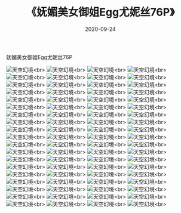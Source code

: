 ﻿---
layout: post
title: 《妩媚美女御姐Egg尤妮丝76P》
date: 2020-09-24
img: http://photo.orgx.cf/性感/2020/妩媚美女御姐Egg尤妮丝76P/000.jpg
tags: [美女,性感,泳衣]
---

妩媚美女御姐Egg尤妮丝76P



![天空幻境](http://photo.orgx.cf/性感/2020/妩媚美女御姐Egg尤妮丝76P/001.jpg''天空幻境'')<br>
![天空幻境](http://photo.orgx.cf/性感/2020/妩媚美女御姐Egg尤妮丝76P/002.jpg''天空幻境'')<br>
![天空幻境](http://photo.orgx.cf/性感/2020/妩媚美女御姐Egg尤妮丝76P/003.jpg''天空幻境'')<br>
![天空幻境](http://photo.orgx.cf/性感/2020/妩媚美女御姐Egg尤妮丝76P/004.jpg''天空幻境'')<br>
![天空幻境](http://photo.orgx.cf/性感/2020/妩媚美女御姐Egg尤妮丝76P/005.jpg''天空幻境'')<br>
![天空幻境](http://photo.orgx.cf/性感/2020/妩媚美女御姐Egg尤妮丝76P/006.jpg''天空幻境'')<br>
![天空幻境](http://photo.orgx.cf/性感/2020/妩媚美女御姐Egg尤妮丝76P/007.jpg''天空幻境'')<br>
![天空幻境](http://photo.orgx.cf/性感/2020/妩媚美女御姐Egg尤妮丝76P/008.jpg''天空幻境'')<br>
![天空幻境](http://photo.orgx.cf/性感/2020/妩媚美女御姐Egg尤妮丝76P/009.jpg''天空幻境'')<br>
![天空幻境](http://photo.orgx.cf/性感/2020/妩媚美女御姐Egg尤妮丝76P/010.jpg''天空幻境'')<br>
![天空幻境](http://photo.orgx.cf/性感/2020/妩媚美女御姐Egg尤妮丝76P/011.jpg''天空幻境'')<br>
![天空幻境](http://photo.orgx.cf/性感/2020/妩媚美女御姐Egg尤妮丝76P/012.jpg''天空幻境'')<br>
![天空幻境](http://photo.orgx.cf/性感/2020/妩媚美女御姐Egg尤妮丝76P/013.jpg''天空幻境'')<br>
![天空幻境](http://photo.orgx.cf/性感/2020/妩媚美女御姐Egg尤妮丝76P/014.jpg''天空幻境'')<br>
![天空幻境](http://photo.orgx.cf/性感/2020/妩媚美女御姐Egg尤妮丝76P/015.jpg''天空幻境'')<br>
![天空幻境](http://photo.orgx.cf/性感/2020/妩媚美女御姐Egg尤妮丝76P/016.jpg''天空幻境'')<br>
![天空幻境](http://photo.orgx.cf/性感/2020/妩媚美女御姐Egg尤妮丝76P/017.jpg''天空幻境'')<br>
![天空幻境](http://photo.orgx.cf/性感/2020/妩媚美女御姐Egg尤妮丝76P/018.jpg''天空幻境'')<br>
![天空幻境](http://photo.orgx.cf/性感/2020/妩媚美女御姐Egg尤妮丝76P/019.jpg''天空幻境'')<br>
![天空幻境](http://photo.orgx.cf/性感/2020/妩媚美女御姐Egg尤妮丝76P/020.jpg''天空幻境'')<br>
![天空幻境](http://photo.orgx.cf/性感/2020/妩媚美女御姐Egg尤妮丝76P/021.jpg''天空幻境'')<br>
![天空幻境](http://photo.orgx.cf/性感/2020/妩媚美女御姐Egg尤妮丝76P/022.jpg''天空幻境'')<br>
![天空幻境](http://photo.orgx.cf/性感/2020/妩媚美女御姐Egg尤妮丝76P/023.jpg''天空幻境'')<br>
![天空幻境](http://photo.orgx.cf/性感/2020/妩媚美女御姐Egg尤妮丝76P/024.jpg''天空幻境'')<br>
![天空幻境](http://photo.orgx.cf/性感/2020/妩媚美女御姐Egg尤妮丝76P/025.jpg''天空幻境'')<br>
![天空幻境](http://photo.orgx.cf/性感/2020/妩媚美女御姐Egg尤妮丝76P/026.jpg''天空幻境'')<br>
![天空幻境](http://photo.orgx.cf/性感/2020/妩媚美女御姐Egg尤妮丝76P/027.jpg''天空幻境'')<br>
![天空幻境](http://photo.orgx.cf/性感/2020/妩媚美女御姐Egg尤妮丝76P/028.jpg''天空幻境'')<br>
![天空幻境](http://photo.orgx.cf/性感/2020/妩媚美女御姐Egg尤妮丝76P/029.jpg''天空幻境'')<br>
![天空幻境](http://photo.orgx.cf/性感/2020/妩媚美女御姐Egg尤妮丝76P/030.jpg''天空幻境'')<br>
![天空幻境](http://photo.orgx.cf/性感/2020/妩媚美女御姐Egg尤妮丝76P/031.jpg''天空幻境'')<br>
![天空幻境](http://photo.orgx.cf/性感/2020/妩媚美女御姐Egg尤妮丝76P/032.jpg''天空幻境'')<br>
![天空幻境](http://photo.orgx.cf/性感/2020/妩媚美女御姐Egg尤妮丝76P/033.jpg''天空幻境'')<br>
![天空幻境](http://photo.orgx.cf/性感/2020/妩媚美女御姐Egg尤妮丝76P/034.jpg''天空幻境'')<br>
![天空幻境](http://photo.orgx.cf/性感/2020/妩媚美女御姐Egg尤妮丝76P/035.jpg''天空幻境'')<br>
![天空幻境](http://photo.orgx.cf/性感/2020/妩媚美女御姐Egg尤妮丝76P/036.jpg''天空幻境'')<br>
![天空幻境](http://photo.orgx.cf/性感/2020/妩媚美女御姐Egg尤妮丝76P/037.jpg''天空幻境'')<br>
![天空幻境](http://photo.orgx.cf/性感/2020/妩媚美女御姐Egg尤妮丝76P/038.jpg''天空幻境'')<br>
![天空幻境](http://photo.orgx.cf/性感/2020/妩媚美女御姐Egg尤妮丝76P/039.jpg''天空幻境'')<br>
![天空幻境](http://photo.orgx.cf/性感/2020/妩媚美女御姐Egg尤妮丝76P/040.jpg''天空幻境'')<br>
![天空幻境](http://photo.orgx.cf/性感/2020/妩媚美女御姐Egg尤妮丝76P/041.jpg''天空幻境'')<br>
![天空幻境](http://photo.orgx.cf/性感/2020/妩媚美女御姐Egg尤妮丝76P/042.jpg''天空幻境'')<br>
![天空幻境](http://photo.orgx.cf/性感/2020/妩媚美女御姐Egg尤妮丝76P/043.jpg''天空幻境'')<br>
![天空幻境](http://photo.orgx.cf/性感/2020/妩媚美女御姐Egg尤妮丝76P/044.jpg''天空幻境'')<br>
![天空幻境](http://photo.orgx.cf/性感/2020/妩媚美女御姐Egg尤妮丝76P/045.jpg''天空幻境'')<br>
![天空幻境](http://photo.orgx.cf/性感/2020/妩媚美女御姐Egg尤妮丝76P/046.jpg''天空幻境'')<br>
![天空幻境](http://photo.orgx.cf/性感/2020/妩媚美女御姐Egg尤妮丝76P/047.jpg''天空幻境'')<br>
![天空幻境](http://photo.orgx.cf/性感/2020/妩媚美女御姐Egg尤妮丝76P/048.jpg''天空幻境'')<br>
![天空幻境](http://photo.orgx.cf/性感/2020/妩媚美女御姐Egg尤妮丝76P/049.jpg''天空幻境'')<br>
![天空幻境](http://photo.orgx.cf/性感/2020/妩媚美女御姐Egg尤妮丝76P/050.jpg''天空幻境'')<br>
![天空幻境](http://photo.orgx.cf/性感/2020/妩媚美女御姐Egg尤妮丝76P/051.jpg''天空幻境'')<br>
![天空幻境](http://photo.orgx.cf/性感/2020/妩媚美女御姐Egg尤妮丝76P/052.jpg''天空幻境'')<br>
![天空幻境](http://photo.orgx.cf/性感/2020/妩媚美女御姐Egg尤妮丝76P/053.jpg''天空幻境'')<br>
![天空幻境](http://photo.orgx.cf/性感/2020/妩媚美女御姐Egg尤妮丝76P/054.jpg''天空幻境'')<br>
![天空幻境](http://photo.orgx.cf/性感/2020/妩媚美女御姐Egg尤妮丝76P/055.jpg''天空幻境'')<br>
![天空幻境](http://photo.orgx.cf/性感/2020/妩媚美女御姐Egg尤妮丝76P/056.jpg''天空幻境'')<br>
![天空幻境](http://photo.orgx.cf/性感/2020/妩媚美女御姐Egg尤妮丝76P/057.jpg''天空幻境'')<br>
![天空幻境](http://photo.orgx.cf/性感/2020/妩媚美女御姐Egg尤妮丝76P/058.jpg''天空幻境'')<br>
![天空幻境](http://photo.orgx.cf/性感/2020/妩媚美女御姐Egg尤妮丝76P/059.jpg''天空幻境'')<br>
![天空幻境](http://photo.orgx.cf/性感/2020/妩媚美女御姐Egg尤妮丝76P/060.jpg''天空幻境'')<br>
![天空幻境](http://photo.orgx.cf/性感/2020/妩媚美女御姐Egg尤妮丝76P/061.jpg''天空幻境'')<br>
![天空幻境](http://photo.orgx.cf/性感/2020/妩媚美女御姐Egg尤妮丝76P/062.jpg''天空幻境'')<br>
![天空幻境](http://photo.orgx.cf/性感/2020/妩媚美女御姐Egg尤妮丝76P/063.jpg''天空幻境'')<br>
![天空幻境](http://photo.orgx.cf/性感/2020/妩媚美女御姐Egg尤妮丝76P/064.jpg''天空幻境'')<br>
![天空幻境](http://photo.orgx.cf/性感/2020/妩媚美女御姐Egg尤妮丝76P/065.jpg''天空幻境'')<br>
![天空幻境](http://photo.orgx.cf/性感/2020/妩媚美女御姐Egg尤妮丝76P/066.jpg''天空幻境'')<br>
![天空幻境](http://photo.orgx.cf/性感/2020/妩媚美女御姐Egg尤妮丝76P/067.jpg''天空幻境'')<br>
![天空幻境](http://photo.orgx.cf/性感/2020/妩媚美女御姐Egg尤妮丝76P/068.jpg''天空幻境'')<br>
![天空幻境](http://photo.orgx.cf/性感/2020/妩媚美女御姐Egg尤妮丝76P/069.jpg''天空幻境'')<br>
![天空幻境](http://photo.orgx.cf/性感/2020/妩媚美女御姐Egg尤妮丝76P/070.jpg''天空幻境'')<br>
![天空幻境](http://photo.orgx.cf/性感/2020/妩媚美女御姐Egg尤妮丝76P/071.jpg''天空幻境'')<br>
![天空幻境](http://photo.orgx.cf/性感/2020/妩媚美女御姐Egg尤妮丝76P/072.jpg''天空幻境'')<br>
![天空幻境](http://photo.orgx.cf/性感/2020/妩媚美女御姐Egg尤妮丝76P/073.jpg''天空幻境'')<br>
![天空幻境](http://photo.orgx.cf/性感/2020/妩媚美女御姐Egg尤妮丝76P/074.jpg''天空幻境'')<br>
![天空幻境](http://photo.orgx.cf/性感/2020/妩媚美女御姐Egg尤妮丝76P/075.jpg''天空幻境'')<br>
![天空幻境](http://photo.orgx.cf/性感/2020/妩媚美女御姐Egg尤妮丝76P/076.jpg''天空幻境'')<br>